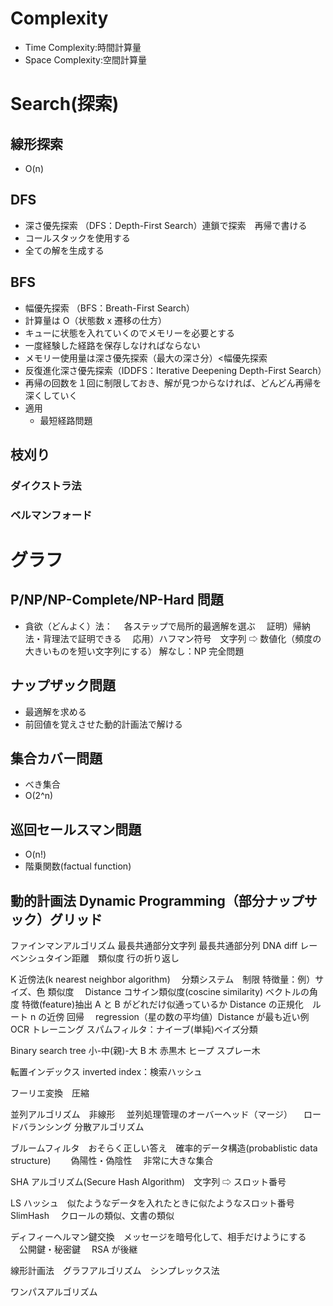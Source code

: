 # Complexity

- Time Complexity:時間計算量
- Space Complexity:空間計算量

# Search(探索)

## 線形探索

- O(n)

## DFS

- 深さ優先探索 （DFS：Depth-First Search）連鎖で探索　再帰で書ける
- コールスタックを使用する
- 全ての解を生成する

## BFS

- 幅優先探索 （BFS：Breath-First Search）
- 計算量は O（状態数 x 遷移の仕方）
- キューに状態を入れていくのでメモリーを必要とする
- 一度経験した経路を保存しなければならない
- メモリー使用量は深さ優先探索（最大の深さ分）<幅優先探索
- 反復進化深さ優先探索（IDDFS：Iterative Deepening Depth-First Search）
- 再帰の回数を１回に制限しておき、解が見つからなければ、どんどん再帰を深くしていく
- 適用
  - 最短経路問題

## 枝刈り

### ダイクストラ法

### ベルマンフォード

# グラフ

## P/NP/NP-Complete/NP-Hard 問題

- 貪欲（どんよく）法：
  　各ステップで局所的最適解を選ぶ
  　証明）帰納法・背理法で証明できる
  　応用）ハフマン符号　文字列 ⇨ 数値化（頻度の大きいものを短い文字列にする）
  解なし：NP 完全問題

## ナップザック問題

- 最適解を求める
- 前回値を覚えさせた動的計画法で解ける

## 集合カバー問題　

- べき集合
- O(2^n)

## 巡回セールスマン問題

- O(n!)
- 階乗関数(factual function)

## 動的計画法 Dynamic Programming（部分ナップサック）グリッド

ファインマンアルゴリズム
最長共通部分文字列
最長共通部分列 DNA
diff
レーベンシュタイン距離　類似度
行の折り返し

K 近傍法(k nearest neighbor algorithm)　
分類システム　制限
特徴量：例）サイズ、色
類似度　
Distance
コサイン類似度(coscine similarity) ベクトルの角度
特徴(feature)抽出 A と B がどれだけ似通っているか
Distance の正規化　ルート n の近傍
回帰　 regression（星の数の平均値）Distance が最も近い例
OCR トレーニング
スパムフィルタ：ナイーブ(単純)ベイズ分類

Binary search tree 小-中(親)-大
B 木
赤黒木
ヒープ
スプレー木

転置インデックス inverted index：検索ハッシュ

フーリエ変換　圧縮

並列アルゴリズム　非線形
　並列処理管理のオーバーヘッド（マージ）
　ロードバランシング
分散アルゴリズム

ブルームフィルタ　おそらく正しい答え　確率的データ構造(probablistic data structure)　
　偽陽性・偽陰性
　非常に大きな集合

SHA アルゴリズム(Secure Hash Algorithm)　文字列 ⇨ スロット番号

LS ハッシュ　似たようなデータを入れたときに似たようなスロット番号　 SlimHash
　クロールの類似、文書の類似

ディフィーヘルマン鍵交換　メッセージを暗号化して、相手だけようにする
　公開鍵・秘密鍵　 RSA が後継

線形計画法　グラフアルゴリズム　シンプレックス法

ワンパスアルゴリズム
